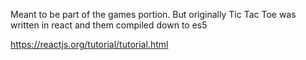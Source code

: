 Meant to be part of the games portion.
But originally Tic Tac Toe was written in react 
and them compiled down to es5

https://reactjs.org/tutorial/tutorial.html
